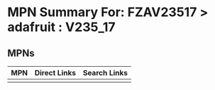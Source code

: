 



# MPN Summary For: FZAV23517 > adafruit : V235_17

## MPNs
  

|MPN|Direct Links|Search Links|
| :--- | :--- | :--- |
||||
